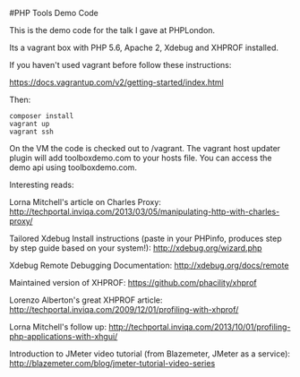 #PHP Tools Demo Code

This is the demo code for the talk I gave at PHPLondon.

Its a vagrant box with PHP 5.6, Apache 2, Xdebug and XHPROF installed.

If you haven't used vagrant before follow these instructions:

https://docs.vagrantup.com/v2/getting-started/index.html

Then:

```
composer install
vagrant up
vagrant ssh
```

On the VM the code is checked out to /vagrant. The vagrant host updater plugin will add
toolboxdemo.com to your hosts file. You can access the demo api using toolboxdemo.com.

Interesting reads:

Lorna Mitchell's article on Charles Proxy: http://techportal.inviqa.com/2013/03/05/manipulating-http-with-charles-proxy/

Tailored Xdebug Install instructions (paste in your PHPinfo, produces step by step guide based on your system!): http://xdebug.org/wizard.php

Xdebug Remote Debugging Documentation: http://xdebug.org/docs/remote

Maintained version of XHPROF: https://github.com/phacility/xhprof

Lorenzo Alberton's great XHPROF article: http://techportal.inviqa.com/2009/12/01/profiling-with-xhprof/

Lorna Mitchell's follow up: http://techportal.inviqa.com/2013/10/01/profiling-php-applications-with-xhgui/

Introduction to JMeter video tutorial (from Blazemeter, JMeter as a service): http://blazemeter.com/blog/jmeter-tutorial-video-series
